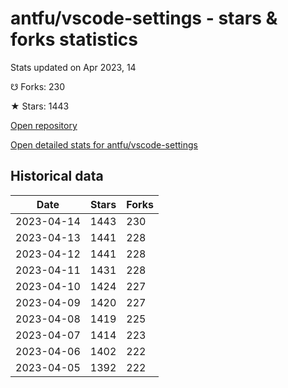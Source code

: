 # antfu/vscode-settings - stars & forks statistics

Stats updated on Apr 2023, 14

☋ Forks: 230

★ Stars: 1443

[Open repository](https://github.com/antfu/vscode-settings)

[Open detailed stats for antfu/vscode-settings](https://reviewgithub.com/rep/antfu/vscode-settings)

## Historical data
| Date | Stars | Forks |
|------|-------|-------|
| 2023-04-14 | 1443 | 230 | 
| 2023-04-13 | 1441 | 228 | 
| 2023-04-12 | 1441 | 228 | 
| 2023-04-11 | 1431 | 228 | 
| 2023-04-10 | 1424 | 227 | 
| 2023-04-09 | 1420 | 227 | 
| 2023-04-08 | 1419 | 225 | 
| 2023-04-07 | 1414 | 223 | 
| 2023-04-06 | 1402 | 222 | 
| 2023-04-05 | 1392 | 222 | 

